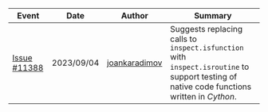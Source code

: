 | Event                                                                                                        | Date          | Author                                               | Summary                                                                                                                                                    |
| ----------------------------------------------------------------------------------------------------------- | ------------- | ---------------------------------------------------- | ---------------------------------------------------------------------------------------------------------------------------------------------------------- |
| [Issue #11388](https://github.com/pytest-dev/pytest/issues/11388)                                            | 2023/09/04| [joankaradimov](https://github.com/joankaradimov)    | Suggests replacing calls to `inspect.isfunction` with `inspect.isroutine` to support testing of native code functions written in *Cython*. |
